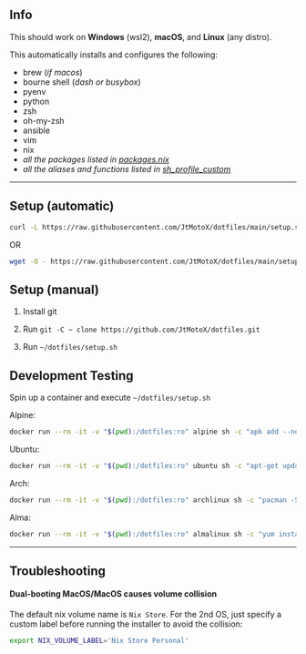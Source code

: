 ## Info

This should work on **Windows** (wsl2), **macOS**, and **Linux** (any distro).

This automatically installs and configures the following:

- brew (*if macos*)
- bourne shell (*dash or busybox*)
- pyenv
- python
- zsh
- oh-my-zsh
- ansible
- vim
- nix
- *all the packages listed in [packages.nix](configs/packages.nix)*
- *all the aliases and functions listed in [sh_profile_custom](configs/sh_profile_custom)*

---

## Setup (automatic)

```bash
curl -L https://raw.githubusercontent.com/JtMotoX/dotfiles/main/setup.sh | sh -s -- --checkout "main"
```

OR

```bash
wget -O - https://raw.githubusercontent.com/JtMotoX/dotfiles/main/setup.sh | sh -s -- --checkout "main"
```

## Setup (manual)

1. Install git

1. Run `git -C ~ clone https://github.com/JtMotoX/dotfiles.git`

1. Run `~/dotfiles/setup.sh`

## Development Testing

Spin up a container and execute `~/dotfiles/setup.sh`

Alpine:

```bash
docker run --rm -it -v "$(pwd):/dotfiles:ro" alpine sh -c "apk add --no-cache sudo && adduser -D myuser -u $(id -u) -g $(id -g) -s \$(command -v ash) && echo 'myuser ALL=(ALL) NOPASSWD: ALL' >/etc/sudoers.d/myuser && ln -s /dotfiles /home/myuser/dotfiles && su - myuser"
```

Ubuntu:

```bash
docker run --rm -it -v "$(pwd):/dotfiles:ro" ubuntu sh -c "apt-get update && apt-get install -y sudo && useradd -m myuser -u $(id -u) -g $(id -g) -s \$(command -v bash) && echo 'myuser ALL=(ALL) NOPASSWD: ALL' >/etc/sudoers.d/myuser && ln -s /dotfiles /home/myuser/dotfiles && su - myuser"
```

Arch:

```bash
docker run --rm -it -v "$(pwd):/dotfiles:ro" archlinux sh -c "pacman -Syu --noconfirm --needed sudo && if ! getent group $(id -g) >/dev/null 2>&1; then groupadd -g $(id -g) mygroup; fi && useradd -m -u $(id -u) -g $(id -g) -N -s \$(command -v bash) myuser && echo 'myuser ALL=(ALL) NOPASSWD: ALL' >/etc/sudoers.d/myuser && ln -s /dotfiles /home/myuser/dotfiles && su - myuser"
```

Alma:

```bash
docker run --rm -it -v "$(pwd):/dotfiles:ro" almalinux sh -c "yum install -y sudo && sed -i -E 's/^((UID|GID)_MIN\s*).*$/\11/' /etc/login.defs && if ! getent group $(id -g) >/dev/null 2>&1; then groupadd -g $(id -g) mygroup; fi && useradd -m -u $(id -u) -g $(id -g) -N -s \$(command -v bash) myuser && echo 'myuser ALL=(ALL) NOPASSWD: ALL' >/etc/sudoers.d/myuser && chmod 0440 /etc/sudoers.d/myuser && ln -s /dotfiles /home/myuser/dotfiles && su - myuser"
```

---

## Troubleshooting

#### Dual-booting MacOS/MacOS causes volume collision

The default nix volume name is `Nix Store`. For the 2nd OS, just specify a custom label before running the installer to avoid the collision:

```bash
export NIX_VOLUME_LABEL='Nix Store Personal'
```
